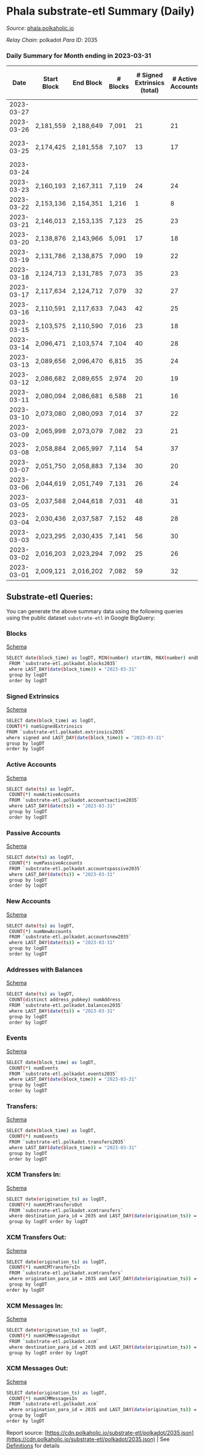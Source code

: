 # Phala substrate-etl Summary (Daily)

_Source_: [phala.polkaholic.io](https://phala.polkaholic.io)

*Relay Chain*: polkadot
*Para ID*: 2035



### Daily Summary for Month ending in 2023-03-31


| Date | Start Block | End Block | # Blocks  | # Signed Extrinsics (total) | # Active Accounts | # Passive | # New | # Addresses with Balances | # Events | # Transfers | # XCM Transfers In | # XCM Transfers Out | # XCM In | # XCM Out | Issues | 
| ---- | ----------- | --------- | --------  | --------------------------- | ----------------- | --------- | ----- | ------------------------- | -------- | ----------- | ------------------ | ------------------- | -------- | --------- | ------ |
| 2023-03-27 |  |  |   |  |  |  |  |  |  |   |   |   |  |  |  |
| 2023-03-26 | 2,181,559 | 2,188,649 | 7,091  | 21 | 21 | 2 | 1 | 3,195 | 14,377 | 4 ($8,211.00) | 4 ($2,454.82) | 4 ($1,688.40) | 5 | 5 |  |
| 2023-03-25 | 2,174,425 | 2,181,558 | 7,107  | 13 | 17 |  | 1 | 3,194 | 14,360 | 1 ($4.43) | 3 ($4,910.07) | 4 ($1,305.15) | 6 | 7 | 27 missing (0.38%) |
| 2023-03-24 |  |  |   |  |  |  | 3 | 3,193 |  |   | 4 ($154.37) | 7 ($5,341.53) | 4 | 7 |  |
| 2023-03-23 | 2,160,193 | 2,167,311 | 7,119  | 24 | 24 | 4 | 3 | 3,190 | 14,497 | 9 ($22,331.58) | 8 ($8,295.71) | 8 ($10,609.85) | 8 | 10 |  |
| 2023-03-22 | 2,153,136 | 2,154,351 | 1,216  | 1 | 8 |  | 2 | 3,187 | 2,438 |   | 8 ($12,538.13) | 6 ($5,328.36) | 8 | 6 |  |
| 2023-03-21 | 2,146,013 | 2,153,135 | 7,123  | 25 | 23 | 2 | 4 | 3,185 | 14,457 | 11 ($6,694.42) | 2 ($1,197.17) | 4 ($3,262.01) | 1 | 1 |  |
| 2023-03-20 | 2,138,876 | 2,143,966 | 5,091  | 17 | 18 | 3 | 5 | 3,181 | 10,334 | 6 ($147.99) | 2 ($4,440.00) | 8 ($1,934.92) | 2 | 8 |  |
| 2023-03-19 | 2,131,786 | 2,138,875 | 7,090  | 19 | 22 | 2 | 2 | 3,176 | 14,389 | 4 ($7,875.82) | 5 ($2,158.44) | 8 ($8,692.95) | 6 | 9 |  |
| 2023-03-18 | 2,124,713 | 2,131,785 | 7,073  | 35 | 23 | 3 | 1 | 3,174 | 14,561 | 6 ($5,217.60) | 16 ($8,178.53) | 17 ($7,595.59) | 16 | 17 |  |
| 2023-03-17 | 2,117,634 | 2,124,712 | 7,079  | 32 | 27 | 3 | 3 | 3,173 | 14,450 | 6 ($8,903.20) | 4 ($1,559.67) | 11 ($14,816.02) | 5 | 11 |  |
| 2023-03-16 | 2,110,591 | 2,117,633 | 7,043  | 42 | 25 | 2 | 4 | 3,170 | 14,479 | 14 ($64,760.33) | 8 ($11,895.45) | 12 ($22,988.50) | 8 | 12 |  |
| 2023-03-15 | 2,103,575 | 2,110,590 | 7,016  | 23 | 18 | 1 | 2 | 3,166 | 14,374 | 10 ($35,540.90) | 20 ($27,317.05) | 11 ($1,041.83) | 20 | 11 |  |
| 2023-03-14 | 2,096,471 | 2,103,574 | 7,104  | 40 | 28 | 3 | 7 | 3,164 | 14,568 | 10 ($12,254.41) | 4 ($6,778.91) | 13 ($6,860.40) | 5 | 14 |  |
| 2023-03-13 | 2,089,656 | 2,096,470 | 6,815  | 35 | 24 | 5 | 8 | 3,157 | 13,997 | 16 ($28,825.35) | 12 ($14,604.14) | 10 ($5,108.81) | 13 | 10 |  |
| 2023-03-12 | 2,086,682 | 2,089,655 | 2,974  | 20 | 19 |  |  | 3,149 | 6,151 | 7 ($16,691.63) | 4 ($5,813.89) | 9 ($9,617.34) | 3 | 4 |  |
| 2023-03-11 | 2,080,094 | 2,086,681 | 6,588  | 21 | 16 | 1 | 1 | 3,149 | 13,480 | 3 ($95.13) | 14 ($1,669.38) | 14 ($1,666.61) | 14 | 11 |  |
| 2023-03-10 | 2,073,080 | 2,080,093 | 7,014  | 37 | 22 | 4 | 1 | 3,148 | 14,421 | 5 ($94.95) | 10 ($11,569.42) | 12 ($15,499.88) | 10 | 12 |  |
| 2023-03-09 | 2,065,998 | 2,073,079 | 7,082  | 23 | 21 | 1 |  | 3,147 | 14,392 | 2 ($63.15) | 5 ($860.31) | 8 ($9,368.05) | 5 | 8 |  |
| 2023-03-08 | 2,058,884 | 2,065,997 | 7,114  | 54 | 37 | 1 | 2 | 3,147 | 14,710 | 25 ($20,836.18) | 6 ($2,407.73) | 19 ($22,970.95) | 7 | 20 |  |
| 2023-03-07 | 2,051,750 | 2,058,883 | 7,134  | 30 | 20 | 1 | 2 | 3,145 | 14,668 | 5 ($6,963.40) | 16 ($6,297.30) | 19 ($10,014.08) | 15 | 18 |  |
| 2023-03-06 | 2,044,619 | 2,051,749 | 7,131  | 26 | 24 | 2 | 3 | 3,144 | 14,554 | 5 ($7,865.34) | 9 ($5,588.73) | 11 ($7,258.28) | 9 | 11 |  |
| 2023-03-05 | 2,037,588 | 2,044,618 | 7,031  | 48 | 31 | 1 | 3 | 3,141 | 14,498 | 16 ($43,343.65) | 5 ($841.64) | 17 ($20,238.18) | 5 | 17 |  |
| 2023-03-04 | 2,030,436 | 2,037,587 | 7,152  | 48 | 28 | 4 | 5 | 3,138 | 14,980 | 23 ($43,814.82) | 38 ($34,731.03) | 17 ($4,714.85) | 38 | 17 |  |
| 2023-03-03 | 2,023,295 | 2,030,435 | 7,141  | 56 | 30 | 3 | 5 | 3,133 | 14,892 | 20 ($39,928.66) | 17 ($13,173.32) | 25 ($22,865.85) | 17 | 25 |  |
| 2023-03-02 | 2,016,203 | 2,023,294 | 7,092  | 25 | 26 |  | 2 | 3,130 | 14,500 | 9 ($22,719.61) | 17 ($10,003.03) | 7 ($3,866.80) | 17 | 7 |  |
| 2023-03-01 | 2,009,121 | 2,016,202 | 7,082  | 59 | 32 | 2 |  | 3,128 | 14,784 | 14 ($26,799.79) | 18 ($29,658.42) | 22 ($26,248.17) | 21 | 22 |  |

## Substrate-etl Queries:
You can generate the above summary data using the following queries using the public dataset `substrate-etl` in Google BigQuery:


### Blocks 

[Schema](https://github.com/colorfulnotion/substrate-etl/blob/main/schema/blocks.json)

```bash
SELECT date(block_time) as logDT, MIN(number) startBN, MAX(number) endBN, COUNT(*) numBlocks 
 FROM `substrate-etl.polkadot.blocks2035`  
 where LAST_DAY(date(block_time)) = "2023-03-31" 
 group by logDT 
 order by logDT
```

### Signed Extrinsics 

[Schema](https://github.com/colorfulnotion/substrate-etl/blob/main/schema/extrinsics.json)

```bash
SELECT date(block_time) as logDT, 
COUNT(*) numSignedExtrinsics 
FROM `substrate-etl.polkadot.extrinsics2035`  
where signed and LAST_DAY(date(block_time)) = "2023-03-31" 
group by logDT 
order by logDT
```

### Active Accounts 

[Schema](https://github.com/colorfulnotion/substrate-etl/blob/main/schema/accountsactive.json)

```bash
SELECT date(ts) as logDT, 
 COUNT(*) numActiveAccounts 
 FROM `substrate-etl.polkadot.accountsactive2035` 
 where LAST_DAY(date(ts)) = "2023-03-31" 
 group by logDT 
 order by logDT
```

### Passive Accounts 

[Schema](https://github.com/colorfulnotion/substrate-etl/blob/main/schema/accountspassive.json)

```bash
SELECT date(ts) as logDT, 
 COUNT(*) numPassiveAccounts 
 FROM `substrate-etl.polkadot.accountspassive2035` 
 where LAST_DAY(date(ts)) = "2023-03-31" 
 group by logDT 
 order by logDT
```

### New Accounts 

[Schema](https://github.com/colorfulnotion/substrate-etl/blob/main/schema/accountsnew.json)

```bash
SELECT date(ts) as logDT, 
 COUNT(*) numNewAccounts 
 FROM `substrate-etl.polkadot.accountsnew2035` 
 where LAST_DAY(date(ts)) = "2023-03-31" 
 group by logDT
 order by logDT
```

### Addresses with Balances 

[Schema](https://github.com/colorfulnotion/substrate-etl/blob/main/schema/balances.json)

```bash
SELECT date(ts) as logDT,
 COUNT(distinct address_pubkey) numAddress 
 FROM `substrate-etl.polkadot.balances2035` 
 where LAST_DAY(date(ts)) = "2023-03-31" 
 group by logDT 
 order by logDT
```

### Events 

[Schema](https://github.com/colorfulnotion/substrate-etl/blob/main/schema/events.json)

```bash
SELECT date(block_time) as logDT, 
 COUNT(*) numEvents 
 FROM `substrate-etl.polkadot.events2035` 
 where LAST_DAY(date(block_time)) = "2023-03-31" 
 group by logDT 
 order by logDT
```

### Transfers:

[Schema](https://github.com/colorfulnotion/substrate-etl/blob/main/schema/transfers.json)

```bash
SELECT date(block_time) as logDT, 
 COUNT(*) numEvents 
 FROM `substrate-etl.polkadot.transfers2035` 
 where LAST_DAY(date(block_time)) = "2023-03-31" 
 group by logDT 
 order by logDT
```

### XCM Transfers In: 

[Schema](https://github.com/colorfulnotion/substrate-etl/blob/main/schema/xcmtransfers.json)

```bash
SELECT date(origination_ts) as logDT, 
 COUNT(*) numXCMTransfersOut 
 FROM `substrate-etl.polkadot.xcmtransfers` 
 where destination_para_id = 2035 and LAST_DAY(date(origination_ts)) = "2023-03-31" 
 group by logDT order by logDT
```

### XCM Transfers Out: 

[Schema](https://github.com/colorfulnotion/substrate-etl/blob/main/schema/xcmtransfers.json)

```bash
SELECT date(origination_ts) as logDT, 
 COUNT(*) numXCMTransfersIn 
 FROM `substrate-etl.polkadot.xcmtransfers` 
 where origination_para_id = 2035 and LAST_DAY(date(origination_ts)) = "2023-03-31" 
 group by logDT 
order by logDT
```

### XCM Messages In: 

[Schema](https://github.com/colorfulnotion/substrate-etl/blob/main/schema/xcm.json)

```bash
SELECT date(origination_ts) as logDT, 
 COUNT(*) numXCMMessagesOut 
 FROM `substrate-etl.polkadot.xcm` 
 where destination_para_id = 2035 and LAST_DAY(date(origination_ts)) = "2023-03-31" 
 group by logDT order by logDT
```

### XCM Messages Out: 

[Schema](https://github.com/colorfulnotion/substrate-etl/blob/main/schema/xcm.json)

```bash
SELECT date(origination_ts) as logDT, 
 COUNT(*) numXCMMessagesIn 
 FROM `substrate-etl.polkadot.xcm` 
 where origination_para_id = 2035 and LAST_DAY(date(origination_ts)) = "2023-03-31" 
 group by logDT 
order by logDT
```


Report source: [https://cdn.polkaholic.io/substrate-etl/polkadot/2035.json](https://cdn.polkaholic.io/substrate-etl/polkadot/2035.json) | See [Definitions](/DEFINITIONS.md) for details
